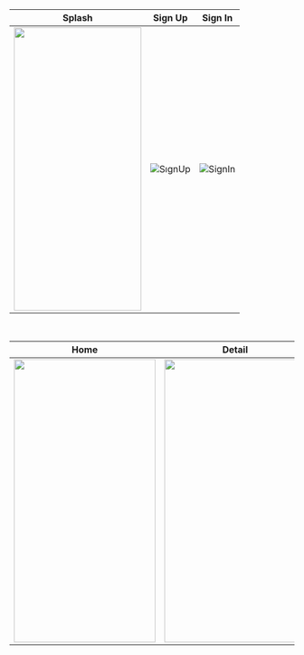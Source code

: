 
| Splash | Sign Up | Sign In |
| ------ | ---- | ------ |
|<img src="https://user-images.githubusercontent.com/29903779/183875046-0805f5da-3748-4555-9060-367a62a1e96c.jpg" width="225" height="500"/>|![SıgnUp](https://user-images.githubusercontent.com/88515816/195635914-1f10f83b-fae6-4a0d-8553-548c1a46a310.jpg)|![SignIn](https://user-images.githubusercontent.com/88515816/195635973-3aaaf71b-843d-4fbe-a450-f77a9fbe3500.jpg)|

</br>

| Home | Detail |  Favorite |
| ----- | ------------ | ------------ |
|<img src="https://user-images.githubusercontent.com/88515816/176203172-6e667229-31be-4fd2-9eb4-c7a78bbb8d57.jpg" width="250" height="500"/>|<img src="https://user-images.githubusercontent.com/88515816/176203189-fcc75e79-da50-4250-9ae4-37f40d2f958e.jpg" width="250" height="500"/>|<img src="https://user-images.githubusercontent.com/88515816/176203200-351f1bad-8d6e-49e6-b339-513269012008.jpg" width="250" height="500"/>|


